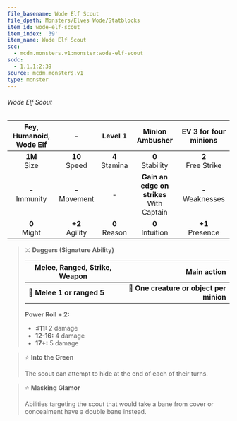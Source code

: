 ```yaml
---
file_basename: Wode Elf Scout
file_dpath: Monsters/Elves Wode/Statblocks
item_id: wode-elf-scout
item_index: '39'
item_name: Wode Elf Scout
scc:
  - mcdm.monsters.v1:monster:wode-elf-scout
scdc:
  - 1.1.1:2:39
source: mcdm.monsters.v1
type: monster
---
```


###### Wode Elf Scout

| Fey, Humanoid, Wode Elf |          -          |      Level 1       |                Minion Ambusher                | EV 3 for four minions  |
| :---------------------: | :-----------------: | :----------------: | :-------------------------------------------: | :--------------------: |
|    **1M**<br/> Size     |  **10**<br/> Speed  | **4**<br/> Stamina |             **0**<br/> Stability              | **2**<br/> Free Strike |
|   **-**<br/> Immunity   | **-**<br/> Movement |         -          | **Gain an edge on strikes**<br/> With Captain | **-**<br/> Weaknesses  |
|    **0**<br/> Might     | **+2**<br/> Agility | **0**<br/> Reason  |             **0**<br/> Intuition              |  **+1**<br/> Presence  |

<!-- -->
> ⚔️ **Daggers (Signature Ability)**
>
> | **Melee, Ranged, Strike, Weapon** |                          **Main action** |
> | --------------------------------- | ---------------------------------------: |
> | **📏 Melee 1 or ranged 5**        | **🎯 One creature or object per minion** |
>
> **Power Roll + 2:**
>
> - **≤11:** 2 damage
> - **12-16:** 4 damage
> - **17+:** 5 damage

<!-- -->
> ⭐️ **Into the Green**
>
> The scout can attempt to hide at the end of each of their turns.

<!-- -->
> ⭐️ **Masking Glamor**
>
> Abilities targeting the scout that would take a bane from cover or concealment have a double bane instead.
